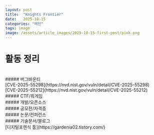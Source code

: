 ```yaml
---
layout: post
title:  "Knights Frontier"
date:   2025-10-15
categories: "메인"
tags: image
image: /assets/article_images/2025-10-15-first-post/pink.png
---
```

# 활동 정리      

<br>
##### 버그바운티   
<br>
[CVE-2025-55298](https://nvd.nist.gov/vuln/detail/CVE-2025-55298)  
[CVE-2025-55212](https://nvd.nist.gov/vuln/detail/CVE-2025-55212)
<br>
##### CTF/워게임
<br>
##### 개발/오픈소스        
<br>
##### 공모전/자격증     
<br>
##### 논문/컨퍼런스
<br>
##### 기술문서/블로그  
<br>
[디지털포렌식 툴](https://gardenia02.tistory.com/)

